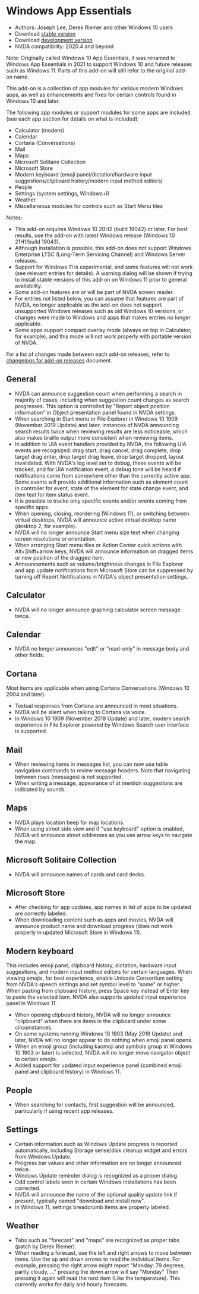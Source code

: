 # Windows App Essentials

* Authors: Joseph Lee, Derek Riemer and other Windows 10 users
* Download [stable version][1]
* Download [development version][2]
* NVDA compatibility: 2020.4 and beyond

Note: Originally called Windows 10 App Essentials, it was renamed to Windows App Essentials in 2021 to support Windows 10 and future releases such as Windows 11. Parts of this add-on will still refer to the original add-on name.

This add-on is a collection of app modules for various modern Windows apps, as well as enhancements and fixes for certain controls found in Windows 10 and later.

The following app modules or support modules for some apps are included (see each app section for details on what is included):

* Calculator (modern)
* Calendar
* Cortana (Conversations)
* Mail
* Maps
* Microsoft Solitaire Collection
* Microsoft Store
* Modern keyboard (emoji panel/dictation/hardware input suggestions/clipboard history/modern input method editors)
* People
* Settings (system settings, Windows+I)
* Weather
* Miscellaneous modules for controls such as Start Menu tiles

Notes:

* This add-on requires Windows 10 20H2 (build 19042) or later. For best results, use the add-on with latest Windows release (Windows 10 21H1/build 19043).
* Although installation is possible, this add-on does not support Windows Enterprise LTSC (Long-Term Servicing Channel) and Windows Server releases.
* Support for Windows 11 is experimental, and some features will not work (see relevant entries for details). A warning dialog will be shown if trying to install stable versions of this add-on on Windows 11 prior to general availability.
* Some add-on features are or will be part of NVDA screen reader.
* For entries not listed below, you can assume that features are part of NVDA, no longer applicable as the add-on does not support unsupported Windows releases such as old Windows 10 versions, or changes were made to Windows and apps that makes entries no longer applicable.
* Some apps support compact overlay mode (always on top in Calculator, for example), and this mode will not work properly with portable version of NVDA.

For a list of changes made between each add-on releases, refer to [changelogs for add-on releases][3] document.

## General

* NVDA can announce suggestion count when performing a search in majority of cases, including when suggestion count changes as search progresses. This option is controlled by "Report object position information" in Object presentation panel found in NVDA settings.
* When searching in Start menu or File Explorer in Windows 10 1909 (November 2019 Update) and later, instances of NVDA announcing search results twice when reviewing results are less noticeable, which also makes braille output more consistent when reviewing items.
* In addition to UIA event handlers provided by NVDA, the following UIA events are recognized: drag start, drag cancel, drag complete, drop target drag enter, drop target drag leave, drop target dropped, layout invalidated. With NVDA's log level set to debug, these events will be tracked, and for UIA notification event, a debug tone will be heard if notifications come from somewhere other than the currently active app. Some events will provide additional information such as element count in controller for event, state of the element for state change event, and item text for item status event.
* It is possible to tracke only specific events and/or events coming from specific apps.
* When opening, closing, reordering (Windows 11), or switching between virtual desktops, NVDA will announce active virtual desktop name (desktop 2, for example).
* NVDA will no longer announce Start menu size text when changing screen resolutions or orientation.
* When arranging Start menu tiles or Action Center quick actions with Alt+Shift+arrow keys, NVDA will announce information on dragged items or new position of the dragged item.
* Announcements such as volume/brightness changes in File Explorer and app update notifications from Microsoft Store can be suppressed by turning off Report Notifications in NVDA's object presentation settings.

## Calculator

* NVDA will no longer announce graphing calculator screen message twice.

## Calendar

* NVDA no longer announces "edit" or "read-only" in message body and other fields.

## Cortana

Most items are applicable when using Cortana Conversations (Windows 10 2004 and later).

* Textual responses from Cortana are announced in most situations.
* NVDA will be silent when talking to Cortana via voice.
* In Windows 10 1909 (November 2019 Update) and later, modern search experience in File Explorer powered by Windows Search user interface is supported.

## Mail

* When reviewing items in messages list, you can now use table navigation commands to review message headers. Note that navigating between rows (messages) is not supported.
* When writing a message, appearance of at mention suggestions are indicated by sounds.

## Maps

* NVDA plays location beep for map locations.
* When using street side view and if "use keyboard" option is enabled, NVDA will announce street addresses as you use arrow keys to navigate the map.

## Microsoft Solitaire Collection

* NVDA will announce names of cards and card decks.

## Microsoft Store

* After checking for app updates, app names in list of apps to be updated are correctly labeled.
* When downloading content such as apps and movies, NVDA will announce product name and download progress (does not work properly in updated Microsoft Store in Windows 11).

## Modern keyboard

This includes emoji panel, clipboard history, dictation, hardware input suggestions, and modern input method editors for certain languages. When viewing emojis, for best experience, enable Unicode Consortium setting from NVDA's speech settings and set symbol level to "some" or higher. When pasting from clipboard history, press Space key instead of Enter key to paste the selected item. NVDA also supports updated input experience panel in Windows 11.

* When opening clipboard history, NVDA will no longer announce "clipboard" when there are items in the clipboard under some circumstances.
* On some systems running Windows 10 1903 (May 2019 Update) and later, NVDA will no longer appear to do nothing when emoji panel opens.
* When an emoji group (including kaomoji and symbols group in Windows 10 1903 or later) is selected, NVDA will no longer move navigator object to certain emojis.
* Added support for updated input experience panel (combined emoji panel and clipboard history) in Windows 11.

## People

* When searching for contacts, first suggestion will be announced, particularly if using recent app releases.

## Settings

* Certain information such as Windows Update progress is reported automatically, including Storage sense/disk cleanup widget and errors from Windows Update.
* Progress bar values and other information are no longer announced twice.
* Windows Update reminder dialog is recognized as a proper dialog.
* Odd control labels seen in certain Windows installations has been corrected.
* NVDA will announce the name of the optional quality update link if present, typically named "download and install now".
* In Windows 11, settings breadcrumb items are properly labeled.

## Weather

* Tabs such as "forecast" and "maps" are recognized as proper tabs (patch by Derek Riemer).
* When reading a forecast, use the left and right arrows to move between items. Use the up and down arrows to read the individual items. For example, pressing the right arrow might report "Monday: 79 degrees, partly cloudy, ..." pressing the down arrow will say "Monday" Then pressing it again will read the next item (Like the temperature). This currently works for daily and hourly forecasts.

[1]: https://addons.nvda-project.org/files/get.php?file=w10

[2]: https://addons.nvda-project.org/files/get.php?file=w10-dev

[3]: https://github.com/josephsl/wintenapps/wiki/w10changelog

